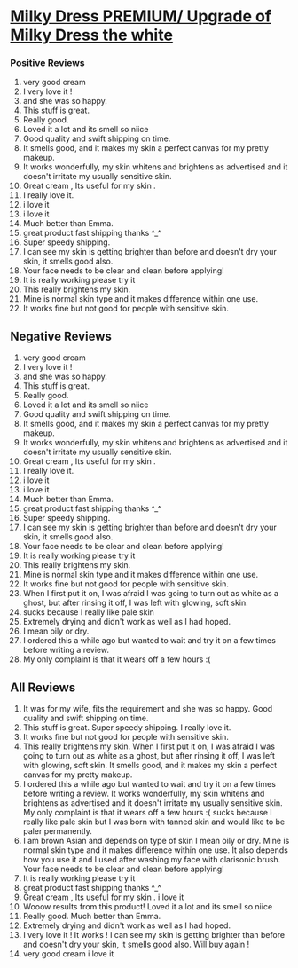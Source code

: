 # [Milky Dress PREMIUM/ Upgrade of Milky Dress the white](https://products.checkmycream.com/products/Milky-Dress-PREMIUM-Upgrade-of-Milky-Dress-the-white.html)

### Positive Reviews

<ol>
      <li>very good cream</li>
      <li>I very love it !</li>
      <li>and she was so happy.  </li>
      <li>This stuff is great.</li>
      <li>Really good.</li>
      <li>Loved it a lot and its smell so niice</li>
      <li>Good quality and swift shipping on time.</li>
      <li>It smells good, and it makes my skin a perfect canvas for my pretty makeup.</li>
      <li>It works wonderfully, my skin whitens and brightens as advertised and it doesn&#x27;t irritate my usually sensitive skin.</li>
      <li>Great cream , Its useful for my skin .</li>
      <li>I really love it.</li>
      <li>i love it</li>
      <li>i love it</li>
      <li>Much better than Emma.</li>
      <li>great product  fast shipping thanks ^_^</li>
      <li>Super speedy shipping.</li>
      <li>I can see my skin is getting brighter than before and doesn&#x27;t dry your skin, it smells good also.</li>
      <li>Your face needs to be clear and clean before applying!</li>
      <li>It is really working please try it</li>
      <li>This really brightens my skin.</li>
      <li>Mine is normal skin type and it makes difference within one use.</li>
      <li>It works fine but not good for people with sensitive skin.</li>
</ol>


<h2>Negative Reviews</h2>
<ol>
<li> very good cream</li>
<li> I very love it !</li>
<li> and she was so happy.  </li>
<li> This stuff is great.</li>
<li> Really good.</li>
<li> Loved it a lot and its smell so niice</li>
<li> Good quality and swift shipping on time.</li>
<li> It smells good, and it makes my skin a perfect canvas for my pretty makeup.</li>
<li> It works wonderfully, my skin whitens and brightens as advertised and it doesn&#x27;t irritate my usually sensitive skin.</li>
<li> Great cream , Its useful for my skin .</li>
<li> I really love it.</li>
<li> i love it</li>
<li> i love it</li>
<li> Much better than Emma.</li>
<li> great product  fast shipping thanks ^_^</li>
<li> Super speedy shipping.</li>
<li> I can see my skin is getting brighter than before and doesn&#x27;t dry your skin, it smells good also.</li>
<li> Your face needs to be clear and clean before applying!</li>
<li> It is really working please try it</li>
<li> This really brightens my skin.</li>
<li> Mine is normal skin type and it makes difference within one use.</li>
<li> It works fine but not good for people with sensitive skin.</li>
<li> When I first put it on, I was afraid I was going to turn out as white as a ghost, but after rinsing it off, I was left with glowing, soft skin.</li>
<li> sucks because I really like pale skin</li>
<li> Extremely drying and didn&#x27;t work as well as I had hoped.</li>
<li> I mean oily or dry.</li>
<li> I ordered this a while ago but wanted to wait and try it on a few times before writing a review.</li>
<li> My only complaint is that it wears off a few hours :(</li>
</ol>

<h2>All Reviews</h2>

<ol>
    <li> It was for my wife, fits the requirement and she was so happy.  Good quality and swift shipping on time.</li>
    <li> This stuff is great. Super speedy shipping. I really love it.</li>
    <li> It works fine but not good for people with sensitive skin.</li>
    <li> This really brightens my skin. When I first put it on, I was afraid I was going to turn out as white as a ghost, but after rinsing it off, I was left with glowing, soft skin. It smells good, and it makes my skin a perfect canvas for my pretty makeup.</li>
    <li> I ordered this a while ago but wanted to wait and try it on a few times before writing a review. It works wonderfully, my skin whitens and brightens as advertised and it doesn&#x27;t irritate my usually sensitive skin. My only complaint is that it wears off a few hours :( sucks because I really like pale skin but I was born with tanned skin and would like to be paler permanently.</li>
    <li> I am brown Asian and depends on type of skin I mean oily or dry. Mine is normal skin type and it makes difference within one use. It also depends how you use it and I used after washing my face with clarisonic brush. Your face needs to be clear and clean before applying!</li>
    <li> It is really working please try it</li>
    <li> great product  fast shipping thanks ^_^</li>
    <li> Great cream , Its useful for my skin . i love it</li>
    <li> Wooow results from this product! Loved it a lot and its smell so niice</li>
    <li> Really good. Much better than Emma.</li>
    <li> Extremely drying and didn&#x27;t work as well as I had hoped.</li>
    <li> I very love it ! It works ! I can see my skin is getting brighter than before and doesn&#x27;t dry your skin, it smells good also. Will buy again !</li>
    <li> very good cream i love it</li>
</ol>




